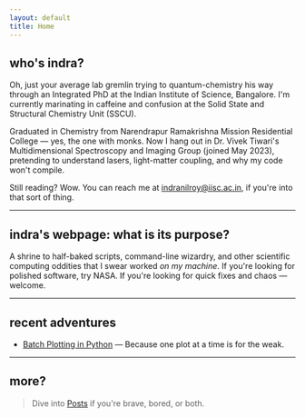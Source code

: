 ```yaml
---
layout: default
title: Home
---
```


## who's indra?

Oh, just your average lab gremlin trying to quantum-chemistry his way through an Integrated PhD at the Indian Institute of Science, Bangalore. I'm currently marinating in caffeine and confusion at the Solid State and Structural Chemistry Unit (SSCU). 

Graduated in Chemistry from Narendrapur Ramakrishna Mission Residential College — yes, the one with monks. Now I hang out in Dr. Vivek Tiwari's Multidimensional Spectroscopy and Imaging Group (joined May 2023), pretending to understand lasers, light-matter coupling, and why my code won't compile.

Still reading? Wow. You can reach me at [indranilroy@iisc.ac.in](mailto:indranilroy@iisc.ac.in), if you're into that sort of thing.

---

## indra's webpage: what is its purpose?

A shrine to half-baked scripts, command-line wizardry, and other scientific computing oddities that I swear worked *on my machine*. If you're looking for polished software, try NASA. If you're looking for quick fixes and chaos — welcome.

---

## recent adventures

- [Batch Plotting in Python](./posts/batch-plotting) — Because one plot at a time is for the weak.

---

## more?

> Dive into [Posts](./posts/) if you're brave, bored, or both.

